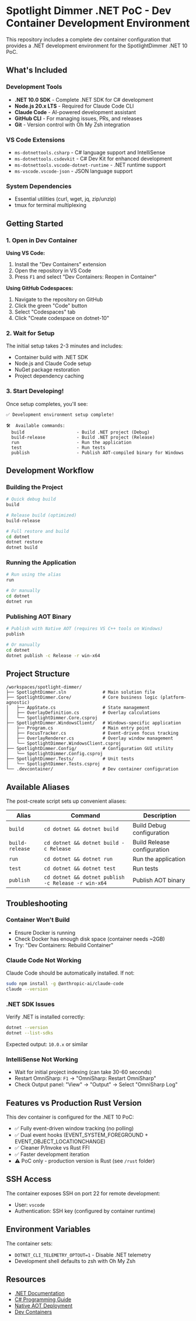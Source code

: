 # Spotlight Dimmer .NET PoC - Dev Container Development Environment

This repository includes a complete dev container configuration that provides a .NET development environment for the SpotlightDimmer .NET 10 PoC.

## What's Included

### Development Tools
- **.NET 10.0 SDK** - Complete .NET SDK for C# development
- **Node.js 20.x LTS** - Required for Claude Code CLI
- **Claude Code** - AI-powered development assistant
- **GitHub CLI** - For managing issues, PRs, and releases
- **Git** - Version control with Oh My Zsh integration

### VS Code Extensions
- `ms-dotnettools.csharp` - C# language support and IntelliSense
- `ms-dotnettools.csdevkit` - C# Dev Kit for enhanced development
- `ms-dotnettools.vscode-dotnet-runtime` - .NET runtime support
- `ms-vscode.vscode-json` - JSON language support

### System Dependencies
- Essential utilities (curl, wget, jq, zip/unzip)
- tmux for terminal multiplexing

## Getting Started

### 1. Open in Dev Container

**Using VS Code:**
1. Install the "Dev Containers" extension
2. Open the repository in VS Code
3. Press `F1` and select "Dev Containers: Reopen in Container"

**Using GitHub Codespaces:**
1. Navigate to the repository on GitHub
2. Click the green "Code" button
3. Select "Codespaces" tab
4. Click "Create codespace on dotnet-10"

### 2. Wait for Setup
The initial setup takes 2-3 minutes and includes:
- Container build with .NET SDK
- Node.js and Claude Code setup
- NuGet package restoration
- Project dependency caching

### 3. Start Developing!
Once setup completes, you'll see:
```
✅ Development environment setup complete!

🛠️  Available commands:
  build                    - Build .NET project (Debug)
  build-release            - Build .NET project (Release)
  run                      - Run the application
  test                     - Run tests
  publish                  - Publish AOT-compiled binary for Windows
```

## Development Workflow

### Building the Project

```bash
# Quick debug build
build

# Release build (optimized)
build-release

# Full restore and build
cd dotnet
dotnet restore
dotnet build
```

### Running the Application

```bash
# Run using the alias
run

# Or manually
cd dotnet
dotnet run
```

### Publishing AOT Binary

```bash
# Publish with Native AOT (requires VS C++ tools on Windows)
publish

# Or manually
cd dotnet
dotnet publish -c Release -r win-x64
```

## Project Structure

```
/workspaces/spotlight-dimmer/
├── SpotlightDimmer.sln              # Main solution file
├── SpotlightDimmer.Core/            # Core business logic (platform-agnostic)
│   ├── AppState.cs                  # State management
│   ├── OverlayDefinition.cs         # Overlay calculations
│   └── SpotlightDimmer.Core.csproj
├── SpotlightDimmer.WindowsClient/   # Windows-specific application
│   ├── Program.cs                   # Main entry point
│   ├── FocusTracker.cs              # Event-driven focus tracking
│   ├── OverlayRenderer.cs           # Overlay window management
│   └── SpotlightDimmer.WindowsClient.csproj
├── SpotlightDimmer.Config/          # Configuration GUI utility
│   └── SpotlightDimmer.Config.csproj
├── SpotlightDimmer.Tests/           # Unit tests
│   └── SpotlightDimmer.Tests.csproj
└── .devcontainer/                   # Dev container configuration
```

## Available Aliases

The post-create script sets up convenient aliases:

| Alias | Command | Description |
|-------|---------|-------------|
| `build` | `cd dotnet && dotnet build` | Build Debug configuration |
| `build-release` | `cd dotnet && dotnet build -c Release` | Build Release configuration |
| `run` | `cd dotnet && dotnet run` | Run the application |
| `test` | `cd dotnet && dotnet test` | Run tests |
| `publish` | `cd dotnet && dotnet publish -c Release -r win-x64` | Publish AOT binary |

## Troubleshooting

### Container Won't Build
- Ensure Docker is running
- Check Docker has enough disk space (container needs ~2GB)
- Try: "Dev Containers: Rebuild Container"

### Claude Code Not Working
Claude Code should be automatically installed. If not:
```bash
sudo npm install -g @anthropic-ai/claude-code
claude --version
```

### .NET SDK Issues
Verify .NET is installed correctly:
```bash
dotnet --version
dotnet --list-sdks
```

Expected output: `10.0.x` or similar

### IntelliSense Not Working
- Wait for initial project indexing (can take 30-60 seconds)
- Restart OmniSharp: `F1` → "OmniSharp: Restart OmniSharp"
- Check Output panel: "View" → "Output" → Select "OmniSharp Log"

## Features vs Production Rust Version

This dev container is configured for the .NET 10 PoC:
- ✅ Fully event-driven window tracking (no polling)
- ✅ Dual event hooks (EVENT_SYSTEM_FOREGROUND + EVENT_OBJECT_LOCATIONCHANGE)
- ✅ Cleaner P/Invoke vs Rust FFI
- ✅ Faster development iteration
- ⚠️ PoC only - production version is Rust (see `/rust` folder)

## SSH Access

The container exposes SSH on port 22 for remote development:
- User: `vscode`
- Authentication: SSH key (configured by container runtime)

## Environment Variables

The container sets:
- `DOTNET_CLI_TELEMETRY_OPTOUT=1` - Disable .NET telemetry
- Development shell defaults to zsh with Oh My Zsh

## Resources

- [.NET Documentation](https://learn.microsoft.com/en-us/dotnet/)
- [C# Programming Guide](https://learn.microsoft.com/en-us/dotnet/csharp/)
- [Native AOT Deployment](https://learn.microsoft.com/en-us/dotnet/core/deploying/native-aot/)
- [Dev Containers](https://containers.dev/)
